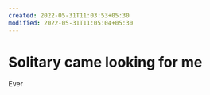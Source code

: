 ```yaml
---
created: 2022-05-31T11:03:53+05:30
modified: 2022-05-31T11:05:04+05:30
---
```


# Solitary came looking for me

Ever
